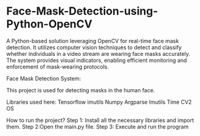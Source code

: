 # Face-Mask-Detection-using-Python-OpenCV
A Python-based solution leveraging OpenCV for real-time face mask detection. It utilizes computer vision techniques to detect and classify whether individuals in a video stream are wearing face masks accurately. The system provides visual indicators, enabling efficient monitoring and enforcement of mask-wearing protocols.

Face Mask Detection System:

This project is used for detecting masks in the human face.

Libraries used here:
Tensorflow
imutils
Numpy
Argparse
Imutils
Time
CV2
OS

How to run the project?
Step 1: Install all the necessary libraries and import them.
Step 2:Open the main.py file.
Step 3: Execute and run the program
